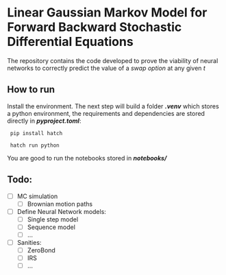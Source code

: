 # Linear Gaussian Markov Model for Forward Backward Stochastic Differential Equations

The repository contains the code developed to prove the viability of neural networks to correctly predict the value of a *swap option* at any given *t*

## How to run

Install the environment. The next step will build a folder ***.venv*** which stores a python environment, the requirements and dependencies are stored directly in ***pyproject.toml***:

<pre><code> pip install hatch</code></pre>

<pre><code> hatch run python</code></pre>

You are good to run the notebooks stored in ***notebooks/***

## Todo:

- [ ] MC simulation
  - [ ] Brownian motion paths
- [ ] Define Neural Network models:
  - [ ] Single step model
  - [ ] Sequence model
  - [ ] ...
- [ ] Sanities:
  - [ ] ZeroBond
  - [ ] IRS
  - [ ] ...
